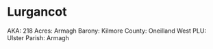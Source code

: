 # Lurgancot

AKA: 218
Acres: Armagh
Barony: Kilmore
County: Oneilland West
PLU: Ulster
Parish: Armagh